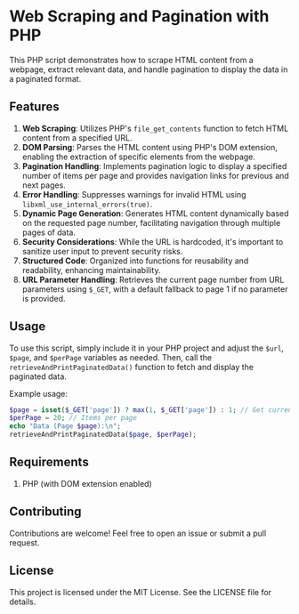 # Web Scraping and Pagination with PHP

This PHP script demonstrates how to scrape HTML content from a webpage, extract relevant data, and handle pagination to display the data in a paginated format.

## Features

1. **Web Scraping**: Utilizes PHP's `file_get_contents` function to fetch HTML content from a specified URL.
2. **DOM Parsing**: Parses the HTML content using PHP's DOM extension, enabling the extraction of specific elements from the webpage.
3. **Pagination Handling**: Implements pagination logic to display a specified number of items per page and provides navigation links for previous and next pages.
4. **Error Handling**: Suppresses warnings for invalid HTML using `libxml_use_internal_errors(true)`.
5. **Dynamic Page Generation**: Generates HTML content dynamically based on the requested page number, facilitating navigation through multiple pages of data.
6. **Security Considerations**: While the URL is hardcoded, it's important to sanitize user input to prevent security risks.
7. **Structured Code**: Organized into functions for reusability and readability, enhancing maintainability.
8. **URL Parameter Handling**: Retrieves the current page number from URL parameters using `$_GET`, with a default fallback to page 1 if no parameter is provided.

## Usage

To use this script, simply include it in your PHP project and adjust the `$url`, `$page`, and `$perPage` variables as needed. Then, call the `retrieveAndPrintPaginatedData()` function to fetch and display the paginated data.

Example usage:

```php
$page = isset($_GET['page']) ? max(1, $_GET['page']) : 1; // Get current page number
$perPage = 20; // Items per page
echo "Data (Page $page):\n";
retrieveAndPrintPaginatedData($page, $perPage);
```

## Requirements
1. PHP (with DOM extension enabled)

## Contributing
Contributions are welcome! Feel free to open an issue or submit a pull request.

## License
This project is licensed under the MIT License. See the LICENSE file for details.
